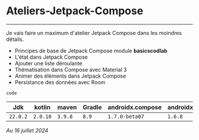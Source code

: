 # Ateliers-Jetpack-Compose
---
Je vais faire un maximum d'atelier Jetpack Compose dans les moindres détails.

- Principes de base de Jetpack Compose module **basicscodlab**
- L'état dans Jetpack Compose
- Ajouter une liste déroulante
- Thématisation dans Compose avec Material 3
- Animer des éléments dans Jetpack Compose
- Persistance des données avec Room

`code`


 Jdk      | kotlin   | maven   | Gradle | androidx.compose | androidx.compose(stable) |
----------|----------|---------|--------|------------------|--------------------------|
 `22.0.2` | `2.0.10` | `3.9.8` | `8.9`  | `1.7.0-beta07`   | `1.6.8`                  |

 *Au 16 juillet 2024*

  